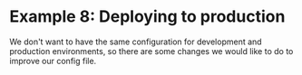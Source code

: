 # Example 8: Deploying to production
We don't want to have the same configuration for development and production environments, so there are some changes we would like to do to improve our config file.
